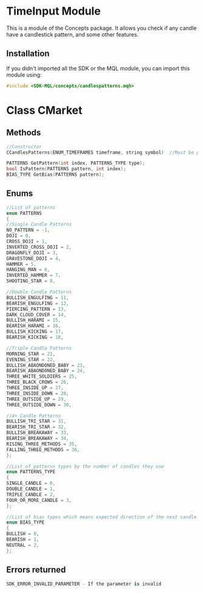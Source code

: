 # TimeInput Module
This is a module of the Concepts package. It allows you check if any candle have a candlestick pattern, and some other features.

## Installation
If you didn't imported all the SDK or the MQL module, you can import this module using:
```cpp
#include <SDK-MQL/concepts/candlespatterns.mqh>
```

# Class CMarket
## Methods
```cpp
//Constructor
CCandlesPatterns(ENUM_TIMEFRAMES timeframe, string symbol)  //Must be passed the timeframe and the symbol to use

PATTERNS GetPattern(int index, PATTERNS_TYPE type);                         //Returns the pattern at the specified index and type
bool IsPattern(PATTERNS pattern, int index);                                //Returns true if the pattern is on the specified index
BIAS_TYPE GetBias(PATTERNS pattern);  
```

## Enums
```cpp
//List of patterns
enum PATTERNS
{
//Single Candle Patterns
NO_PATTERN = -1,
DOJI = 0,
CROSS_DOJI = 1,
INVERTED_CROSS_DOJI = 2,
DRAGONFLY_DOJI = 3,
GRAVESTONE_DOJI = 4,
HAMMER = 5,
HANGING_MAN = 6,
INVERTED_HAMMER = 7,
SHOOTING_STAR = 8,

//Double Candle Patterns
BULLISH_ENGULFING = 11,
BEARISH_ENGULFING = 12,
PIERCING_PATTERN = 13,
DARK_CLOUD_COVER = 14,
BULLISH_HARAMI = 15,
BEARISH_HARAMI = 16,
BULLISH_KICKING = 17,
BEARISH_KICKING = 18,

//Triple Candle Patterns
MORNING_STAR = 21,
EVENING_STAR = 22,
BULLISH_ABAONDONED_BABY = 23,
BEARISH_ABAONDONED_BABY = 24,
THREE_WHITE_SOLDIERS = 25,
THREE_BLACK_CROWS = 26,
THREE_INSIDE_UP = 27,
THREE_INSIDE_DOWN = 28,
THREE_OUTSIDE_UP = 29,
THREE_OUTSIDE_DOWN = 30,

//4+ Candle Patterns
BULLISH_TRI_STAR = 31,
BEARISH_TRI_STAR = 32,
BULLISH_BREAKAWAY = 33,
BEARISH_BREAKAWAY = 34,
RISING_THREE_METHODS = 35,
FALLING_THREE_METHODS = 36,
};

//List of patterns types by the number of candles they use
enum PATTERNS_TYPE
{
SINGLE_CANDLE = 0,
DOUBLE_CANDLE = 1,
TRIPLE_CANDLE = 2,
FOUR_OR_MORE_CANDLE = 3,
};

//List of bias types which means expected direction of the next candle
enum BIAS_TYPE
{
BULLISH = 0,
BEARISH = 1,
NEUTRAL = 2,
};
```

## Errors returned
```python
SDK_ERROR_INVALID_PARAMETER - If the parameter is invalid
```